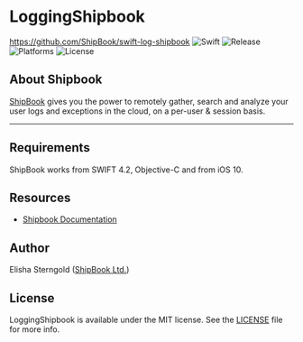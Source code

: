# LoggingShipbook

https://github.com/ShipBook/swift-log-shipbook
![Swift](https://img.shields.io/badge/Swift-5.2-orange.svg)
![Release](https://img.shields.io/github/v/tag/ShipBook/swift-log-shipbook?label=release&logo=github)
![Platforms](https://img.shields.io/badge/platforms-iOS%20%7C%20tvOS-lightgrey.svg)
![License](https://img.shields.io/github/license/ShipBook/swift-log-shipbook)


## About Shipbook
[ShipBook](https://www.shipbook.io) gives you the power to remotely gather, search and analyze your user logs and exceptions in the cloud, on a per-user & session basis.

---

## Requirements
ShipBook works from SWIFT 4.2, Objective-C and from iOS 10.  

## Resources
* [Shipbook Documentation](https://docs.shipbook.io)

## Author

Elisha Sterngold ([ShipBook Ltd.](https://www.shipbook.io))

## License

LoggingShipbook is available under the MIT license. See the [LICENSE](LICENSE) file for more info.



